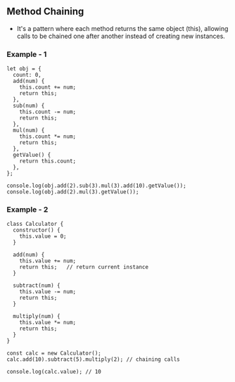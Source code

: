 ## Method Chaining
- It's a pattern where each method returns the same object (this), allowing calls to be chained one after another instead of creating new instances.

### Example - 1
```
let obj = {
  count: 0,
  add(num) {
    this.count += num;
    return this;
  },
  sub(num) {
    this.count -= num;
    return this;
  },
  mul(num) {
    this.count *= num;
    return this;
  },
  getValue() {
    return this.count;
  },
};
```

```
console.log(obj.add(2).sub(3).mul(3).add(10).getValue());
console.log(obj.add(2).mul(3).getValue());
```

### Example - 2
```
class Calculator {
  constructor() {
    this.value = 0;
  }

  add(num) {
    this.value += num;
    return this;   // return current instance
  }

  subtract(num) {
    this.value -= num;
    return this;
  }

  multiply(num) {
    this.value *= num;
    return this;
  }
}

const calc = new Calculator();
calc.add(10).subtract(5).multiply(2); // chaining calls

console.log(calc.value); // 10
```